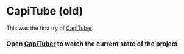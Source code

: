 # CapiTube (old)
This was the first try of [CapiTuber](https://github.com/NyshimoriMizuki/capituber).

### Open [CapiTuber](https://github.com/NyshimoriMizuki/capituber) to watch the current state of the project
